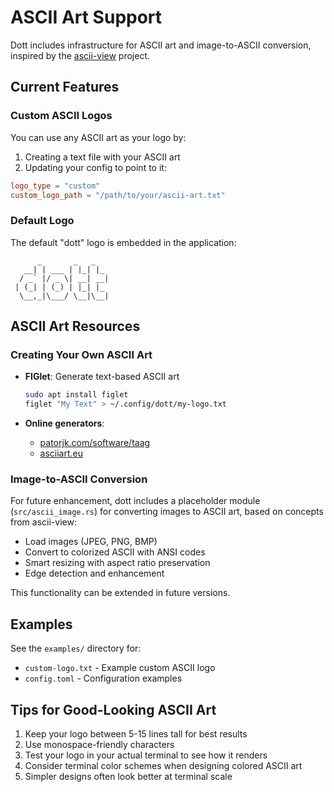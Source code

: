 # ASCII Art Support

Dott includes infrastructure for ASCII art and image-to-ASCII conversion, inspired by the [ascii-view](https://github.com/gouwsxander/ascii-view) project.

## Current Features

### Custom ASCII Logos

You can use any ASCII art as your logo by:

1. Creating a text file with your ASCII art
2. Updating your config to point to it:

```toml
logo_type = "custom"
custom_logo_path = "/path/to/your/ascii-art.txt"
```

### Default Logo

The default "dott" logo is embedded in the application:

```
      _       _   _   
   __| | ___ | |_| |_ 
  / _` |/ _ \| __| __|
 | (_| | (_) | |_| |_ 
  \__,_|\___/ \__|\__|
```

## ASCII Art Resources

### Creating Your Own ASCII Art

- **FIGlet**: Generate text-based ASCII art
  ```bash
  sudo apt install figlet
  figlet "My Text" > ~/.config/dott/my-logo.txt
  ```

- **Online generators**:
  - [patorjk.com/software/taag](https://patorjk.com/software/taag/)
  - [asciiart.eu](https://www.asciiart.eu/)

### Image-to-ASCII Conversion

For future enhancement, dott includes a placeholder module (`src/ascii_image.rs`) for converting images to ASCII art, based on concepts from ascii-view:

- Load images (JPEG, PNG, BMP)
- Convert to colorized ASCII with ANSI codes
- Smart resizing with aspect ratio preservation
- Edge detection and enhancement

This functionality can be extended in future versions.

## Examples

See the `examples/` directory for:
- `custom-logo.txt` - Example custom ASCII logo
- `config.toml` - Configuration examples

## Tips for Good-Looking ASCII Art

1. Keep your logo between 5-15 lines tall for best results
2. Use monospace-friendly characters
3. Test your logo in your actual terminal to see how it renders
4. Consider terminal color schemes when designing colored ASCII art
5. Simpler designs often look better at terminal scale
